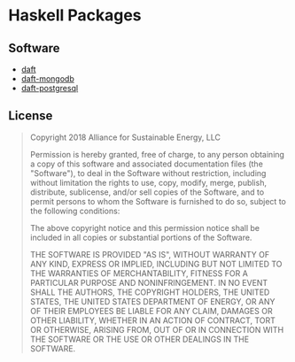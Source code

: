 Haskell Packages
================


Software
--------

*   [daft](daft/)
*   [daft-mongodb](daft-mongodb/)
*   [daft-postgresql](daft-postgresql/)


License
-------

> Copyright 2018 Alliance for Sustainable Energy, LLC
> 
> Permission is hereby granted, free of charge, to any person obtaining a copy of this software and associated documentation files (the "Software"), to deal in the Software without restriction, including without limitation the rights to use, copy, modify, merge, publish, distribute, sublicense, and/or sell copies of the Software, and to permit persons to whom the Software is furnished to do so, subject to the following conditions:
> 
> The above copyright notice and this permission notice shall be included in all copies or substantial portions of the Software.
> 
> THE SOFTWARE IS PROVIDED "AS IS", WITHOUT WARRANTY OF ANY KIND, EXPRESS OR IMPLIED, INCLUDING BUT NOT LIMITED TO THE WARRANTIES OF MERCHANTABILITY, FITNESS FOR A PARTICULAR PURPOSE AND NONINFRINGEMENT. IN NO EVENT SHALL THE AUTHORS, THE COPYRIGHT HOLDERS, THE UNITED STATES, THE UNITED STATES DEPARTMENT OF ENERGY, OR ANY OF THEIR EMPLOYEES BE LIABLE FOR ANY CLAIM, DAMAGES OR OTHER LIABILITY, WHETHER IN AN ACTION OF CONTRACT, TORT OR OTHERWISE, ARISING FROM, OUT OF OR IN CONNECTION WITH THE SOFTWARE OR THE USE OR OTHER DEALINGS IN THE SOFTWARE.
